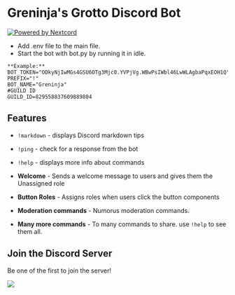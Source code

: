# Greninja's Grotto Discord Bot


[![Powered by Nextcord](https://custom-icon-badges.herokuapp.com/badge/-Powered%20by%20Nextcord-0d1620?logo=nextcord)](https://github.com/nextcord/nextcord "Powered by Nextcord Python API Wrapper")

* Add .env file to the main file.
* Start the bot with bot.py by running it in idle.
```
**Example:**
BOT_TOKEN="ODkyNjIwMGs4GSU6OTg3Mjc0.YVPjVg.WBwPsIWbl46LwWLAgbaPqxEOH1Q"
PREFIX="!"
BOT_NAME="Greninja"
#GUILD ID
GUILD_ID=829558837609889804
```

## Features

* `!markdown` - displays Discord markdown tips

* `!ping` - check for a response from the bot

* `!help` - displays more info about commands

* **Welcome** - Sends a welcome message to users and gives them the Unassigned role

* **Button Roles** - Assigns roles when users click the button components

* **Moderation commands** - Numorus moderation commands.

* **Many more commands** - To many commands to share. use `!help` to see them all.

## Join the Discord Server

Be one of the first to join the server!

[<img src="https://canary.discordapp.com/api/guilds/829558837609889804/widget.png?style=banner4">](https://discord.gg/dm7gSAT68d)
